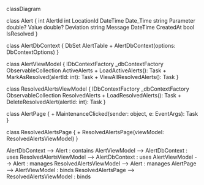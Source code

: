 classDiagram

class Alert {
    int AlertId
    int LocationId
    DateTime Date_Time
    string Parameter
    double? Value
    double? Deviation
    string Message
    DateTime CreatedAt
    bool IsResolved
}

class AlertDbContext {
    DbSet<Alert> AlertTable
    + AlertDbContext(options: DbContextOptions<AlertDbContext>)
}

class AlertViewModel {
    IDbContextFactory<AlertDbContext> _dbContextFactory
    ObservableCollection<Alert> ActiveAlerts
    + LoadActiveAlerts(): Task
    + MarkAsResolved(alertId: int): Task
    + ViewAllResolvedAlerts(): Task
}

class ResolvedAlertsViewModel {
    IDbContextFactory<AlertDbContext> _dbContextFactory
    ObservableCollection<Alert> ResolvedAlerts
    + LoadResolvedAlerts(): Task
    + DeleteResolvedAlert(alertId: int): Task
}

class AlertPage {
    + MaintenanceClicked(sender: object, e: EventArgs): Task
}

class ResolvedAlertsPage {
    + ResolvedAlertsPage(viewModel: ResolvedAlertsViewModel)
}

AlertDbContext --> Alert : contains
AlertViewModel --> AlertDbContext : uses
ResolvedAlertsViewModel --> AlertDbContext : uses
AlertViewModel --> Alert : manages
ResolvedAlertsViewModel --> Alert : manages
AlertPage --> AlertViewModel : binds
ResolvedAlertsPage --> ResolvedAlertsViewModel : binds
